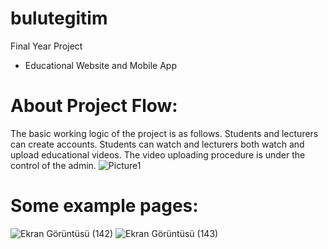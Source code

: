 # bulutegitim
 Final Year Project
- Educational Website and Mobile App
# About Project Flow:
 The basic working logic of the project is as follows. Students and lecturers can create accounts. Students can watch and lecturers both watch and upload educational videos. The video uploading procedure is under the control of the admin.
 ![Picture1](https://user-images.githubusercontent.com/50702632/187947111-abff9caf-da06-4d3d-a797-6c1c8bb67972.png)
# Some example pages:
![Ekran Görüntüsü (142)](https://user-images.githubusercontent.com/50702632/187956987-ddfd7303-d5d2-4ae2-bd09-42832af66186.png)
![Ekran Görüntüsü (143)](https://user-images.githubusercontent.com/50702632/187956994-97a7a475-0234-43e5-b6f6-31ddf998ad1b.png)
